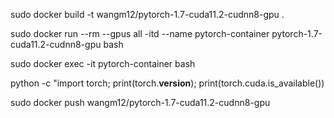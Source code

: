sudo docker build -t wangm12/pytorch-1.7-cuda11.2-cudnn8-gpu .

sudo docker run --rm --gpus all -itd --name pytorch-container pytorch-1.7-cuda11.2-cudnn8-gpu bash

sudo docker exec -it pytorch-container bash


python -c "import torch; print(torch.__version__); print(torch.cuda.is_available())

sudo docker push wangm12/pytorch-1.7-cuda11.2-cudnn8-gpu